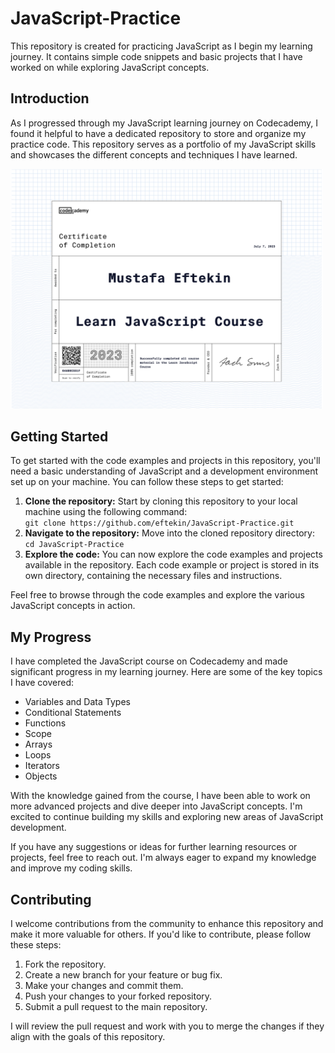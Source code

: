 <h1>JavaScript-Practice</h1>

<p>This repository is created for practicing JavaScript as I begin my learning journey. It contains simple code snippets and basic projects that I have worked on while exploring JavaScript concepts.</p>

<h2>Introduction</h2>

<p>As I progressed through my JavaScript learning journey on Codecademy, I found it helpful to have a dedicated repository to store and organize my practice code. This repository serves as a portfolio of my JavaScript skills and showcases the different concepts and techniques I have learned.</p>

<a href="https://www.codecademy.com/profiles/eftekin/certificates/705dcb15de0da4dd9d9fc4f3274b430e" target="_blank"><img src="certificate.png" width="500" alt="Certificate" /></a>


<h2>Getting Started</h2>

<p>To get started with the code examples and projects in this repository, you'll need a basic understanding of JavaScript and a development environment set up on your machine. You can follow these steps to get started:</p>

<ol>
  <li><strong>Clone the repository:</strong> Start by cloning this repository to your local machine using the following command:<br>
    <code>git clone https://github.com/eftekin/JavaScript-Practice.git</code></li>
  <li><strong>Navigate to the repository:</strong> Move into the cloned repository directory:<br>
    <code>cd JavaScript-Practice</code></li>
  <li><strong>Explore the code:</strong> You can now explore the code examples and projects available in the repository. Each code example or project is stored in its own directory, containing the necessary files and instructions.</li>
</ol>

<p>Feel free to browse through the code examples and explore the various JavaScript concepts in action.</p>

<h2>My Progress</h2>

<p>I have completed the JavaScript course on Codecademy and made significant progress in my learning journey. Here are some of the key topics I have covered:</p>

<ul>
  <li>Variables and Data Types</li>
  <li>Conditional Statements</li>
  <li>Functions</li>
  <li>Scope</li>
  <li>Arrays</li>
  <li>Loops</li>
  <li>Iterators</li>
  <li>Objects</li>
</ul>

<p>With the knowledge gained from the course, I have been able to work on more advanced projects and dive deeper into JavaScript concepts. I'm excited to continue building my skills and exploring new areas of JavaScript development.</p>

<p>If you have any suggestions or ideas for further learning resources or projects, feel free to reach out. I'm always eager to expand my knowledge and improve my coding skills.</p>

<h2>Contributing</h2>

<p>I welcome contributions from the community to enhance this repository and make it more valuable for others. If you'd like to contribute, please follow these steps:</p>

<ol>
  <li>Fork the repository.</li>
  <li>Create a new branch for your feature or bug fix.</li>
  <li>Make your changes and commit them.</li>
  <li>Push your changes to your forked repository.</li>
  <li>Submit a pull request to the main repository.</li>
</ol>

<p>I will review the pull request and work with you to merge the changes if they align with the goals of this repository.</p>
